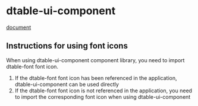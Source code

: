 # dtable-ui-component

[document](https://seatable.github.io/dtable-ui-component/docs/)

## Instructions for using font icons

When using dtable-ui-component component library, you need to import dtable-font font icon.

1. If the dtable-font font icon has been referenced in the application, dtable-ui-component can be used directly
2. If the dtable-font font icon is not referenced in the application, you need to import the corresponding font icon when using dtable-ui-component